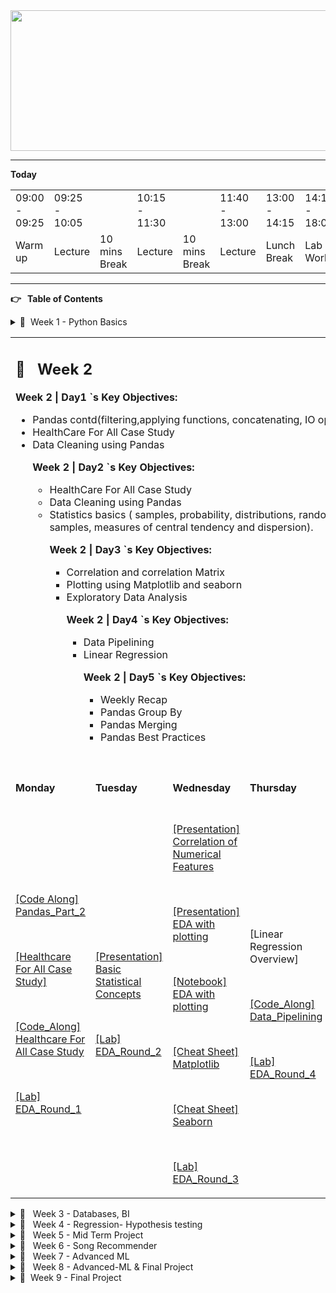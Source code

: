 
<!-- Yay, no errors, warnings, or alerts! -->

<div align="center">

<img src="header.jpg" alt="Data Analytics" style="height: 225px; width:1300px;"/>

</div>

---

**Today**


<table>
  <tr>
   <td>09:00 - 09:25
   </td>
   <td>09:25 - 10:05
   </td>
   <td>
   </td>
   <td>10:15 - 11:30
   </td>
   <td>
   </td>
   <td>11:40 - 13:00
   </td>
   <td>13:00 - 14:15
   </td>
   <td>14:15 - 18:00
   </td>
  </tr>
  <tr>
   <td>Warm up
   </td>
   <td>Lecture
   </td>
   <td>10 mins Break
   </td>
   <td>Lecture
   </td>
   <td>10 mins Break
   </td>
   <td>Lecture
   </td>
   <td>Lunch Break
   </td>
   <td>Lab Work
   </td>
  </tr>
</table>


---

**👉 **&nbsp;** Table of Contents**

<details>

<summary>📅  &nbsp;Week 1 - Python Basics </summary>


<table>
  <tr>
   <td colspan="5" > <h2>📅 &nbsp;  <strong>Week 1</strong></h2>
<p>
<strong>Week 1 | Day5 `s Key Objectives:</strong>
<ul>

<li>Map function

<li>Intro to Pandas.

<li>Weekly Recap

<p>
<strong>Week 1 | Day4 `s Key Objectives:</strong>
<ul>

<li>Programming Tips and coding efficiency.

<li>Lambda functions.

<li>Data Analysis Intro and Process

<li>Numpy Arrays

<p>
<strong>Week 1 | Day3 `s Key Objectives:</strong>
<ul>

<li>Python functions

<li>Python List comprehension

<li>Pre-work review

<p>
<strong>Week 1 | Day2 `s Key Objectives:</strong>
<ul>

<li>Conda: Package and Environment Manager

<li>Python Data Structures: Lists, Tuples, dictionaries, Sets

<li>Python String Operations

<p>
<strong>Week 1 | Day1 `s Key Objectives:</strong>
<ul>

<li>Housekeeping Issues and Bootcamp Expectation

<li>Command Line

<li>Git & GitHub

<li>Jupyter Notebooks and Markdown
</li>
</ul>
</li>
</ul>
</li>
</ul>
</li>
</ul>
</li>
</ul>
   </td>
  </tr>
  <tr>
   <td><strong>Monday</strong>
   </td>
   <td><strong>Tuesday</strong>
   </td>
   <td><strong>Wednesday</strong>
   </td>
   <td><strong>Thursday</strong>
   </td>
   <td><strong>Friday</strong>
<p>
It is Friday!! 🥳😎✌️
<p>
<strong> </strong>
   </td>
  </tr>
  <tr>
   <td><a href="https://docs.google.com/presentation/d/1kedwx1w3LvYm5sBRXzpCJR14fs9hhE9UzfQOAJc5POE/edit?usp=sharing">[Presentation] Intro</a>
<p>
<br>
<p>
<a href="https://github.com/raafat-hantoush/IH_RH_DA_FT_MAY_2022/blob/main/Class_Materials/Command_Line/Activities/Activity_Command_Line.md">[Activity] Command Line</a>
<p>
<a href="https://docs.google.com/presentation/d/1Url-LReJi6qldvShxoZDv44KLU1i_Ma0/edit?usp=sharing&ouid=108298089999640278508&rtpof=true&sd=true">[Presentation] Git</a>
<p>
<a href="https://docs.google.com/presentation/d/14GnctzxNG7lVMderUJSxJdPysp5SP2Gz/edit?usp=sharing&ouid=108298089999640278508&rtpof=true&sd=true">[Presentation] Jupyter Notebooks</a>
<p>
<a href="https://github.com/raafat-hantoush/IH_RH_DA_FT_MAY_2022/blob/main/Class_Materials/Command_Line/Cheat_Sheet_MAC_Command_Line.pdf">[Cheat Sheet] Mac Command</a>
<p>
<br>
<p>
<a href="https://github.com/raafat-hantoush/IH_RH_DA_FT_MAY_2022/blob/main/Class_Materials/Command_Line/Cheat_Sheet_Windows_Command_Prompt.pdf">[Cheat Sheet] Windows Command Line</a>
<p>
<br>
<p>
<a href="https://github.com/raafat-hantoush/IH_RH_DA_FT_MAY_2022/blob/main/Class_Materials/Git_GitHub/Cheat_Sheet_Git_Education.pdf">[Cheat Sheet] Git Cheat Sheet</a>
<p>
<br>
<p>
<a href="https://github.com/raafat-hantoush/IH_RH_DA_FT_MAY_2022/blob/main/Class_Materials/Jupyter_Notebook/Cheat_Sheet_Markdown.md">[Cheat sheet] Markdown Cheat Sheet</a>
<p>
<a href="https://github.com/raafat-hantoush/IH_RH_DA_FT_MAY_2022/tree/main/Class_Materials/Git_GitHub/Labs">[LAB] Git</a>
<p>
<br>
<p>
<a href="https://github.com/raafat-hantoush/IH_RH_DA_FT_MAY_2022/blob/main/Class_Materials/Jupyter_Notebook/Labs/Lab_Juypter_Notebook.md">[LAB] Jupyter Notebook</a>
<p>
<br>
<p>
<a href="https://github.com/raafat-hantoush/IH_RH_DA_FT_MAY_2022/blob/main/Class_Materials/Command_Line/Labs/Lab_Bash.md">[LAB] (Optional) Bash</a>
   </td>
   <td><a href="https://docs.google.com/presentation/d/1gz8Cw4SyHB2M99Ow1R1iLGUdhiosYFcN/edit?usp=sharing&ouid=108298089999640278508&rtpof=true&sd=true">[Presentation] Conda</a>
<p>
<br>
<p>
<a href="https://github.com/raafat-hantoush/IH_RH_DA_FT_MAY_2022/blob/main/Class_Materials/Conda/Activities/Conda_Activity_Environments.md">[Activity] Conda Environment</a>
<p>
<br>
<p>
<a href="https://github.com/raafat-hantoush/IH_RH_DA_FT_MAY_2022/blob/main/Class_Materials/Conda/Cheat_Sheet_Conda.pdf">[Cheat Sheet] Conda Cheat Sheet</a>
<p>
<a href="https://docs.google.com/presentation/d/17htGpsqE0czcn76asGsRD2GrQZS6r6A_/edit?usp=sharing&ouid=108298089999640278508&rtpof=true&sd=true">[Presentation] Python Built-In Data Structures</a>
<p>
<a href="https://github.com/raafat-hantoush/IH_RH_DA_FT_MAY_2022/blob/main/Class_Materials/Python_Basics/Python_Built-In-Data_Structures.ipynb">[Notebook] Python Built-In Data Structures</a>
<p>
<a href="https://docs.google.com/presentation/d/17iF9QfaTOPnZ_mqPWGCwHHz8dcilLYzs/edit?usp=sharing&ouid=108298089999640278508&rtpof=true&sd=true">[Presentation] Python String Operations</a>
<p>
<br>
<p>
<a href="https://github.com/raafat-hantoush/IH_RH_DA_FT_MAY_2022/blob/main/Class_Materials/Python_Basics/Python_String_Operations.ipynb">[Notebook] Python String Operations</a>
<p>
<a href="https://github.com/raafat-hantoush/IH_RH_DA_FT_MAY_2022/tree/main/Class_Materials/Python_Basics/Labs/Tuple_Sets_Dicts">[Lab] Python Built-In Data Structures</a>
<p>
<br>
<p>
<a href="https://github.com/raafat-hantoush/IH_RH_DA_FT_MAY_2022/blob/main/Class_Materials/Python_Basics/Labs/Python_Strings/LAB_Python_Strings.ipynb">[Lab] Python Strings</a>
   </td>
   <td><a href="https://docs.google.com/presentation/d/1Bhjmj778y7hYwG7FjU6s2MaF-6brPrXt/edit?usp=sharing&ouid=108298089999640278508&rtpof=true&sd=true">[Presentation] Python Functions</a>
<p>
<br>
<p>
<a href="https://github.com/raafat-hantoush/IH_RH_DA_FT_MAY_2022/blob/main/Class_Materials/Python_Basics/Python_Functions.ipynb">[Notebook] Python Functions</a>
<p>
<a href="https://docs.google.com/presentation/d/1BlFRUmZu_bJffAmCBCzUYYaVPuFBLHw4/edit?usp=sharing&ouid=108298089999640278508&rtpof=true&sd=true">[Presentation] Python Lists Comprehension</a>
<p>
<br>
<p>
<a href="https://github.com/raafat-hantoush/IH_RH_DA_FT_MAY_2022/blob/main/Class_Materials/Python_Basics/List_Comprehensions.ipynb">[Notebook] Python Lists Comprehension</a>
<p>
<a href="https://github.com/raafat-hantoush/IH_RH_DA_FT_MAY_2022/tree/main/Class_Materials/Prework-Review">[Lab] Pre-Work Review</a>
   </td>
   <td><a href="https://docs.google.com/presentation/d/1C5sj8RcoXdOgEMpqcykMvZR4MrAgp1I5/edit?usp=sharing&ouid=108298089999640278508&rtpof=true&sd=true">[Presentation] Programming Tips</a>
<p>
<br>
<p>
<a href="https://docs.google.com/presentation/d/1C3TlWUS5hunm5tvZmPq3YhXmK8DkNk-p/edit?usp=sharing&ouid=108298089999640278508&rtpof=true&sd=true">[Presentation] Programming Code Simplicity</a>
<p>
<a href="https://docs.google.com/presentation/d/1EqL2TSH3ux0OsiKLrIYcBfO1qlf0QWHk/edit?usp=sharing&ouid=108298089999640278508&rtpof=true&sd=true">[Presentation] Lambda Function</a>
<p>
<a href="https://docs.google.com/presentation/d/1EMSWjJHqBVNWkunuFt7yUyJUxKSynVwe/edit?usp=sharing&ouid=108298089999640278508&rtpof=true&sd=true">[Presentation] Data Analysis Intro</a>
<p>
<a href="https://docs.google.com/presentation/d/1EZDsd9Kndc_8w7xPaAxbgUY5W_L-oo0d/edit?usp=sharing&ouid=108298089999640278508&rtpof=true&sd=true">[Presentation] Data Analysis Process</a>
<p>
<a href="https://docs.google.com/presentation/d/1vAzn6vGHKwt_jRIGj6bsP_ZCAIHXZITk/edit?usp=sharing&ouid=108298089999640278508&rtpof=true&sd=true">[Presentation] Numpy Arrays</a>
<p>
<br>
<p>
<a href="https://github.com/raafat-hantoush/IH_RH_DA_FT_MAY_2022/blob/main/Class_Materials/Numpy/Numpy_Python_Cheat_Sheet.pdf">[Cheat Sheet] Numpy Arrays</a>
<p>
<br>
<p>
<a href="https://github.com/raafat-hantoush/IH_RH_DA_FT_MAY_2022/blob/main/Class_Materials/Numpy/Numpy.ipynb">[Notebook] Numpy Arrays</a>
<p>
<br>
<p>
<a href="https://github.com/raafat-hantoush/IH_RH_DA_FT_MAY_2022/blob/main/Class_Materials/Numpy/Labs/Lab_Numpy_exercises_with_hints.md">[Lab] Numpy Arrays</a>
   </td>
   <td><a href="https://docs.google.com/presentation/d/1HFfUSfhowaFVw277Vnqg4u1XNXEpJVaH/edit?usp=sharing&ouid=108298089999640278508&rtpof=true&sd=true">[Presentation] Python Map</a>
<p>
<br>
<p>
<a href="https://docs.google.com/presentation/d/1G5DH7ILkp8fGjQgf094EPAcETbfBOurW/edit?usp=sharing&ouid=108298089999640278508&rtpof=true&sd=true">[Presentation] Intro to Pandas</a>
<p>
<br>
<p>
<a href="https://github.com/raafat-hantoush/IH_RH_DA_FT_MAY_2022/blob/main/Class_Materials/Pandas/RH_Pandas_Data_Frame_General-Part_1.ipynb">[Code Along] Intro to Pandas</a>
<p>
<a href="https://docs.google.com/presentation/d/1HFWlAOXd9gRMR7i880iwVQao-OB8N4KF/edit?usp=sharing&ouid=108298089999640278508&rtpof=true&sd=true">Weekly Recap</a>
<p>
Weekly Retro
<p>
<a href="https://github.com/raafat-hantoush/IH_RH_DA_FT_MAY_2022/tree/main/Class_Materials/Pandas/Labs/Lab_Pandas_part_1.ipynb">[Lab] Pandas Exercises</a>
   </td>
  </tr>
</table>


</details>


<table>
  <tr>
   <td colspan="5" > <h2>📅 &nbsp;  <strong>Week 2</strong></h2>
<p>
<strong>Week 2 | Day1 `s Key Objectives:</strong>
<ul>

<li>Pandas contd(filtering,applying functions, concatenating, IO operations)

<li>HealthCare For All Case Study

<li>Data Cleaning using Pandas

<p>
<strong>Week 2 | Day2 `s Key Objectives:</strong>
<ul>

<li>HealthCare For All Case Study

<li>Data Cleaning using Pandas

<li>Statistics basics ( samples, probability, distributions, random variables, samples, measures of central tendency and dispersion).

<p>
<strong>Week 2 | Day3 `s Key Objectives:</strong>
<ul>

<li>Correlation and correlation Matrix

<li>Plotting using Matplotlib and seaborn

<li>Exploratory Data Analysis

<p>
<strong>Week 2 | Day4 `s Key Objectives:</strong>
<ul>

<li>Data Pipelining

<li>Linear Regression

<p>
<strong>Week 2 | Day5 `s Key Objectives:</strong>
<ul>

<li>Weekly Recap

<li>Pandas Group By

<li>Pandas Merging

<li>Pandas Best Practices
</li>
</ul>
</li>
</ul>
</li>
</ul>
</li>
</ul>
</li>
</ul>
   </td>
  </tr>
  <tr>
   <td><strong>Monday</strong>
   </td>
   <td><strong>Tuesday</strong>
   </td>
   <td><strong>Wednesday</strong>
   </td>
   <td><strong>Thursday</strong>
   </td>
   <td><strong>Friday</strong>
<p>
It is Friday!! 🥳😎✌️
<p>
<strong> </strong>
   </td>
  </tr>
  <tr>
   <td><a href="https://github.com/raafat-hantoush/IH_RH_DA_FT_MAY_2022/blob/main/Class_Materials/Pandas/RH_Pandas_Data_Frame_General-Part_2.ipynb">[Code Along] Pandas_Part_2</a>
<p>
<br>
<p>
<a href="https://github.com/raafat-hantoush/IH_RH_DA_FT_MAY_2022/blob/main/Class_Materials/Case_Studies/Health_Care_For_All_Case_Study/Health_Care_for_All_Case_Study.md">[Healthcare For All Case Study]</a>
<p>
<br>
<p>
<a href="https://github.com/raafat-hantoush/IH_RH_DA_FT_MAY_2022/blob/main/Class_Materials/Case_Studies/Health_Care_For_All_Case_Study/Intro_To_Pandas_Healthcare For_All_Data_Cleaning.ipynb">[Code_Along] Healthcare For All Case Study</a>
<p>
<br>
<p>
<a href="https://github.com/raafat-hantoush/IH_RH_DA_FT_MAY_2022/blob/main/Class_Materials/Case_Studies/Customer_Analysis_Case_Study/Lab_Customer_Analysis_Case_Study.md">[Lab] EDA_Round_1</a>
   </td>
   <td><a href="https://docs.google.com/presentation/d/1Q8l1rqSfRiLbffkl4aChCRNYYFdCY69S/edit?usp=sharing&ouid=108298089999640278508&rtpof=true&sd=true">[Presentation] Basic Statistical Concepts</a>
<p>
<br>
<p>
<a href="https://github.com/raafat-hantoush/IH_RH_DA_FT_MAY_2022/blob/main/Class_Materials/Case_Studies/Customer_Analysis_Case_Study/Lab_Customer_Analysis_Case_Study.md">[Lab] EDA_Round_2</a>
   </td>
   <td><a href="https://docs.google.com/presentation/d/1Q4YyrtuZWmODE2PRrWNL2T3ys9NTZWkX/edit?usp=sharing&ouid=108298089999640278508&rtpof=true&sd=true">[Presentation] Correlation of Numerical Features</a>
<p>
<br>
<p>
<a href="https://docs.google.com/presentation/d/1SpJogytP9jYR7WMnkawTKJ8mzgZ9WUt-/edit?usp=sharing&ouid=108298089999640278508&rtpof=true&sd=true">[Presentation] EDA with plotting</a>
<p>
<br>
<p>
<a href="https://github.com/raafat-hantoush/IH_RH_DA_FT_MAY_2022/blob/main/Class_Materials/Data_Visualization/Matplotlib_Seaborn/Matplotlib_Seaborn_Complete.ipynb">[Notebook] EDA with plotting</a>
<p>
<br>
<p>
<a href="https://github.com/raafat-hantoush/IH_RH_DA_FT_MAY_2022/blob/main/Class_Materials/Data_Visualization/Matplotlib_Seaborn/Cheat_Sheet_Python_Matplotlib.pdf">[Cheat Sheet] Matplotlib</a>
<p>
<br>
<p>
<a href="https://github.com/raafat-hantoush/IH_RH_DA_FT_MAY_2022/blob/main/Class_Materials/Data_Visualization/Matplotlib_Seaborn/Cheat_Sheet_Python_Seaborn.pdf">[Cheat Sheet] Seaborn</a>
<p>
<br>
<p>
<a href="https://github.com/raafat-hantoush/IH_RH_DA_FT_MAY_2022/blob/main/Class_Materials/Case_Studies/Customer_Analysis_Case_Study/Lab_Customer_Analysis_Case_Study.md">[Lab] EDA_Round_3</a>
   </td>
   <td>[Linear Regression Overview]
<p>
<br>
<p>
<a href="https://github.com/raafat-hantoush/IH_RH_DA_FT_MAY_2022/blob/main/Class_Materials/Case_Studies/Health_Care_For_All_Case_Study/Intro_To_Pandas_Healthcare%20For_All_Pipelining.ipynb">[Code_Along] Data_Pipelining</a>
<p>
<br>
<p>
<a href="https://github.com/raafat-hantoush/IH_RH_DA_FT_MAY_2022/blob/main/Class_Materials/Case_Studies/Customer_Analysis_Case_Study/Lab_Customer_Analysis_Case_Study.md">[Lab] EDA_Round_4</a>
   </td>
   <td><a href="https://docs.google.com/presentation/d/1G3gbFpluZn4FDm8Y-Rq_WRXA609R3UNK/edit?usp=sharing&ouid=108298089999640278508&rtpof=true&sd=true">[Presentation] Pandas Joining, Grouping</a>
<p>
<br>
<p>
<a href="https://github.com/raafat-hantoush/IH_RH_DA_FT_MAY_2022/blob/main/Class_Materials/Pandas/RH_Pandas_Data_Frame_General-3.ipynb">[Notebook] Pandas contd</a>
<p>
<br>
<p>
<a href="https://docs.google.com/presentation/d/1ULcqE5MmHnSrO3HHQ_tdNUA354Jk1n9F/edit?usp=sharing&ouid=108298089999640278508&rtpof=true&sd=true">Weekly Recap</a>
<p>
<br>
<p>
Weekly Retro
<p>
<br>
<p>
<a href="https://kahoot.it/">Kahoot</a>
<p>
<br>
<p>
[Case Study Presentations]
<p>
<br>
<p>
<a href="https://github.com/raafat-hantoush/IH_RH_DA_FT_MAY_2022/blob/main/Class_Materials/Pandas/Labs/Lab_Pandas_Grouping_Data_Vehicles.ipynb">[Lab Pandas Group By]</a>
   </td>
  </tr>
</table>


<details>

<summary>📅  &nbsp; Week 3 - Databases, BI</summary>


<table>
  <tr>
   <td colspan="6" ><h2>📅 &nbsp;  <strong>Week 3</strong></h2>
<p>
<strong>Week 3 | Day 5 `s Learning Objectives:</strong>
<ul>

<li>Data Visualization

<li>Business Intelligence Intro

<li>Tableau

<li>Weekly Recap

<p>
<strong>Week 3 | Day 4 `s Learning Objectives:</strong>
<ul>

<li>Data Warehousing

<li>Data Visualization

<li>Tableau

<p>
<strong>Week 3 | Day 3 `s Learning Objectives:</strong>
<ul>

<li>Subqueries

<li>Temporary Table

<li>Views

<li>Connect Python to MySql

<p>
<strong>Week 3 | Day 2 `s Learning Objectives:</strong>
<ul>

<li>ERDs

<li>Joins

<p>
<strong>Week 3 | Day 1 `s Learning Objectives:</strong>
<ul>

<li>Relational Databases

<li>SQL Queries
</li>
</ul>
</li>
</ul>
</li>
</ul>
</li>
</ul>
</li>
</ul>
   </td>
  </tr>
  <tr>
   <td><strong>Monday</strong>
   </td>
   <td>
   </td>
   <td><strong>Tuesday</strong>
   </td>
   <td><strong>Wednesday</strong>
   </td>
   <td><strong>Thursday</strong>
   </td>
   <td><strong>Friday</strong>
<p>
It is Friday!! 🥳😎✌️
   </td>
  </tr>
  <tr>
   <td><a href="https://docs.google.com/presentation/d/1XsMmkfMPSRRcdXdU-iVPW-Wg6fR_nOgi/edit?usp=sharing&ouid=108298089999640278508&rtpof=true&sd=true">[Presentation] Relational Databases</a>
<p>
<br>
<p>
<a href="https://github.com/raafat-hantoush/IH_RH_DA_FT_MAY_2022/blob/main/Class_Materials/SQL_MYSQL/Labs/Lab_Intro_Sql.md">[LAB] Lab | SQL Intro</a>
<p>
<br>
<p>
<a href="https://github.com/raafat-hantoush/IH_RH_DA_FT_MAY_2022/blob/main/Class_Materials/SQL_MYSQL/Labs/Lab_SQL_Basics_Selection_Aggregation.md">[LAB] Lab | SQL Queries</a>
   </td>
   <td>
   </td>
   <td><a href="https://docs.google.com/presentation/d/1Xbe7J-rbWzFc3qHQ-vFLh4jD1Ka8ZN76/edit?usp=sharing&ouid=108298089999640278508&rtpof=true&sd=true">[Presentation] Joins & ERD</a>
<p>
<br>
<p>
<a href="https://github.com/raafat-hantoush/IH_RH_DA_FT_MAY_2022/blob/main/Class_Materials/SQL_MYSQL/Labs/Lab_SQL_Join_Two_Tables.md">[Lab] Sql Join two tables</a>
<p>
<br>
<p>
<a href="https://github.com/raafat-hantoush/IH_RH_DA_FT_MAY_2022/blob/main/Class_Materials/SQL_MYSQL/Labs/Lab_SQL_Join_Multi_Tables.md">[Lab] (Optional) Sql Join multiple tables</a>
   </td>
   <td><a href="https://github.com/raafat-hantoush/IH_RH_DA_FT_MAY_2022/blob/main/Class_Materials/SQL_MYSQL/Activities/Activities.md">[Activity ERD]</a>
<p>
<br>
<p>
<a href="https://docs.google.com/presentation/d/1Xf2jYhZbkTzbKsEB-cfMcU1hNNsFD32E/edit?usp=sharing&ouid=108298089999640278508&rtpof=true&sd=true">[Presentation] SQL Sub Queries</a>
<p>
<br>
<p>
<a href="https://docs.google.com/presentation/d/1XtSNJEuemapwNXiiCxEN19kP3zqLaYq3/edit?usp=sharing&ouid=108298089999640278508&rtpof=true&sd=true">[Presentation] Temporary Table/ Views</a>
<p>
<br>
<p>
<a href="https://docs.google.com/presentation/d/1XbYZk3kIKlh_NraaK__FIHHDfExYvihF/edit?usp=sharing&ouid=108298089999640278508&rtpof=true&sd=true">[Presentation] Connect Python into MySQL</a>
<p>
<br>
<p>
<a href="https://github.com/raafat-hantoush/IH_RH_DA_FT_MAY_2022/blob/main/Class_Materials/SQL_MYSQL/Connecting_Python_To_Sql.ipynb">[Notebook] Connect Python into MySQL</a>
<p>
<br>
<p>
<a href="https://github.com/raafat-hantoush/IH_RH_DA_FT_MAY_2022/blob/main/Class_Materials/SQL_MYSQL/Labs/Lab_SQL_Subqueries.md">[Lab] SQL Sub Queries</a>
   </td>
   <td><a href="https://docs.google.com/presentation/d/1XWF1Cyc9IwF0azBmahu0qE6Gb8WhJKl2/edit?usp=sharing&ouid=108298089999640278508&rtpof=true&sd=true">[Presentation] Data Warehousing</a>
<p>
<br>
<p>
<a href="https://docs.google.com/presentation/d/1_u6IJAzdUadrMM-yT6mwNYVi1gUMqXfq/edit?usp=sharing&ouid=108298089999640278508&rtpof=true&sd=true">[Presentation] Intro to Tableau </a>
<p>
<br>
<p>
<a href="https://docs.google.com/presentation/d/1SGiHOxZ0IjS_OMiwNUk1x8XJC6EEmbEi/edit?usp=sharing&ouid=108298089999640278508&rtpof=true&sd=true">[Presentation] Data Visualization</a>
<p>
<br>
<p>
<a href="https://github.com/raafat-hantoush/IH_RH_DA_FT_MAY_2022/blob/main/Class_Materials/Data_Visualization/Tableau/Lab/Lab_Tableau_Customer_Analysis_Case_Study.md">[LAB] Tableau</a>
<p>
<br>
<p>
<a href="https://github.com/raafat-hantoush/IH_RH_DA_FT_MAY_2022/blob/main/Class_Materials/SQL_MYSQL/Labs/Lab_SQL_GroupBy.md">[Lab] (Optional) SQL Group By</a>
   </td>
   <td>[Guest Speaker] Data Engineering
<p>
<br>
<p>
<a href="https://docs.google.com/presentation/d/1_r3eRSgP68AXpAIISjXao9lT90bdgjYx/edit?usp=sharing&ouid=108298089999640278508&rtpof=true&sd=true">[Presentation] Tableau </a>
<p>
<br>
<p>
<a href="https://docs.google.com/presentation/d/1WDyk0w4fcgvr2gV5laFpdQuswe6dGfNJ/edit?usp=sharing&ouid=108298089999640278508&rtpof=true&sd=true">[Presentation] Business Intelligence</a>
<p>
<br>
<p>
<a href="https://github.com/raafat-hantoush/IH_RH_DA_FT_MAY_2022/blob/main/Class_Materials/Data_Visualization/Tableau/Activities/Activity_KPI.md">[Activity] KPIs</a>
<p>
<br>
<p>
<a href="https://docs.google.com/presentation/d/1sEdfwMIBDLUBliS7vsGbfOW-rybk_DFG0MGyQMJyfsc/edit?usp=sharing">Weekly Recap</a>
<p>
<br>
<p>
Weekly Retro
<p>
<br>
<p>
<a href="https://github.com/raafat-hantoush/IH_RH_DA_FT_MAY_2022/blob/main/Class_Materials/Data_Visualization/Tableau/Lab/Lab_Tableau_Dashboards.md">[LAB] Tableau Dashboard</a>
<p>
<br>
<p>
<a href="https://public.tableau.com/de-de/s/interactive-resume-gallery">[Lab] [Optional] Resume using Tableau  </a>
   </td>
  </tr>
</table>


</details>

<details>

<summary>📅  &nbsp; Week 4 - Regression- Hypothesis testing </summary>


<table>
  <tr>
   <td colspan="5" ><h2>📅 &nbsp;  <strong>Week 4</strong></h2>
<p>
<strong>Week 4 | Day 5 `s Learning Objectives:</strong>
<ul>

<li>Hypothesis Testing - Two Sample Test

<li>Recap

<p>
<strong>Week 4 | Day 4 `s Learning Objectives:</strong>
<ul>

<li>Model Validation

<li>Revisit StandardScaler fit and transform functions

<li>Using the model to predict on a new unseen record.

<li>Hypothesis Testing

<p>
<strong>Week 4 | Day 3 `s Learning Objectives:</strong>
<ul>

<li>Linear Regression.

<li>Model Validation.

<p>
<strong>Week 4 | Day 2 `s Learning Objectives:</strong>
<ul>

<li>Linear Regression.

<li>Model Validation.

<p>
<strong>Week 4 | Day 1 `s Learning Objectives:</strong>
<ul>

<li>Storytelling with Data

<li>MongoDB

<li>Machine Learning Intro.

<li>Distributions.

<li>Data Transformation.
</li>
</ul>
</li>
</ul>
</li>
</ul>
</li>
</ul>
</li>
</ul>
   </td>
  </tr>
  <tr>
   <td><strong>Monday</strong>
   </td>
   <td><strong>Tuesday</strong>
   </td>
   <td><strong>Wednesday</strong>
   </td>
   <td><strong>Thursday</strong>
   </td>
   <td><strong>Friday</strong>
<p>
It is Friday!! 🥳😎✌️
   </td>
  </tr>
  <tr>
   <td>[Guest Speaker]
<p>
<br>
<p>
[Demo] No-SQL Databases MongoDB
<p>
<br>
<p>
<a href="https://docs.google.com/presentation/d/1S8hwEcbKEzIf3MNy3_hNMseoL1n36QBQ/edit?usp=sharing&ouid=108298089999640278508&rtpof=true&sd=true">[Presentation] Storytelling with Data]</a>
<p>
<br>
<p>
<a href="https://docs.google.com/presentation/d/1dkb0rPzvdfzDiuWe0aDHOGDWPAzJP7HK/edit?usp=sharing&ouid=108298089999640278508&rtpof=true&sd=true">[Presentation] Intro to Machine Learning</a>
<p>
<br>
<p>
<a href="https://docs.google.com/presentation/d/1Py8kpOHCRXQmSqZDPW6fj6TtVkKccIQ2/edit?usp=sharing&ouid=108298089999640278508&rtpof=true&sd=true">[Presentation] Probability Distributions</a> 
<p>
<br>
<p>
<a href="https://docs.google.com/presentation/d/1fcgx15uusacOCiUTsrpKucvtE3zG_USr/edit?usp=sharing&ouid=108298089999640278508&rtpof=true&sd=true">[Presentation] Data Processing</a>
<p>
<br>
<p>
<a href="https://github.com/raafat-hantoush/IH_RH_DA_FT_MAY_2022/blob/main/Class_Materials/Case_Studies/Customer_Analysis_Case_Study/Activities_Transformation.md">[LAB] Lab | Data Transformation</a>
   </td>
   <td><a href="https://docs.google.com/presentation/d/1Q8KRJ_IMP7s_FDOltpmEjDJBdlMk5mqt/edit?usp=sharing&ouid=108298089999640278508&rtpof=true&sd=true">[Presentation] Linear Regression</a>
<p>
<br>
<p>
<a href="https://github.com/raafat-hantoush/IH_RH_DA_FT_MAY_2022/blob/main/Class_Materials/Case_Studies/Health_Care_For_All_Case_Study/Intro_To_Pandas_Healthcare%20For_All_Modeling.ipynb">[Notebook] Linear Regression</a>
<p>
<br>
<p>
<a href="https://github.com/raafat-hantoush/IH_RH_DA_FT_MAY_2022/blob/main/Class_Materials/Case_Studies/Customer_Analysis_Case_Study/Activities_Linear_Regression.md">[LAB] Lab | Model Fitting and Evaluating</a>
   </td>
   <td><a href="https://docs.google.com/presentation/d/1Q8KRJ_IMP7s_FDOltpmEjDJBdlMk5mqt/edit?usp=sharing&ouid=108298089999640278508&rtpof=true&sd=true">[Presentation] Improving Model Accuracy</a>
<p>
<br>
<p>
<a href="https://github.com/raafat-hantoush/IH_RH_DA_FT_MAY_2022/blob/main/Class_Materials/Case_Studies/Health_Care_For_All_Case_Study/Intro_To_Pandas_Healthcare%20For_All_Modeling.ipynb">[Notebook] Linear Regression</a>
<p>
<br>
<p>
<a href="https://github.com/raafat-hantoush/IH_RH_DA_FT_MAY_2022/blob/main/Class_Materials/Case_Studies/Customer_Analysis_Case_Study/Activities_Linear_Regression.md">[LAB] Model Evaluation and Improving</a>
   </td>
   <td><a href="https://docs.google.com/presentation/d/1PpVZeAFwRi7TzhU2NzylT63HmfTfcEte/edit?usp=sharing&ouid=108298089999640278508&rtpof=true&sd=true">[Presentation] Sampling Distributions </a>
<p>
<br>
<p>
<a href="https://docs.google.com/presentation/d/1PrlLO9eH7x8B89YK7F8izNWDsrdhP_6A/edit?usp=sharing&ouid=108298089999640278508&rtpof=true&sd=true">[Presentation] Hypothesis Testing</a>
<p>
<br>
<p>
<a href="https://github.com/raafat-hantoush/IH_RH_DA_FT_MAY_2022/blob/main/Class_Materials/Statistics/Hypothesis_Testing_Structure.ipynb">[Notebook] Hypothesis One Sample Test</a>
<p>
<br>
<p>
<a href="https://github.com/raafat-hantoush/IH_RH_DA_FT_MAY_2022/blob/main/Class_Materials/Case_Studies/Customer_Analysis_Case_Study/Activities_Linear_Regression.md">[LAB] Model Evaluation and Improving</a>
<p>
<br>
<p>
<a href="https://github.com/raafat-hantoush/IH_RH_DA_FT_MAY_2022/blob/main/Class_Materials/Statistics/Lab/Lab_Hypothesis_Testing.md">[Lab] Hypothesis Testing</a>
   </td>
   <td><a href="https://kahoot.it/">Kahoot</a>
<p>
<br>
<p>
<a href="https://docs.google.com/presentation/d/1QmyUbDrtwyG5uyORoQtQp9zD5h4Ika5U/edit?usp=sharing&ouid=108298089999640278508&rtpof=true&sd=true">[Presentation] Two Sample T-Test</a>
<p>
<br>
<p>
<a href="https://github.com/raafat-hantoush/IH_RH_DA_FT_MAY_2022/blob/main/Class_Materials/Statistics/Statistics_Hypothesis_Testing_With_2_Samples_Structure.ipynb">[Notebook] Hypothesis Two Sample Test</a>
<p>
<br>
<p>
<a href="https://docs.google.com/presentation/d/1hVVTG8q2wVI71GacjcYTMsZvQB43C1_KCRgednRyg6g/edit?usp=sharing">Weekly Recap</a>
<p>
<br>
<p>
Weekly Retro
<p>
<br>
<p>
<a href="https://github.com/raafat-hantoush/IH_RH_DA_FT_MAY_2022/tree/main/Class_Materials/MidTerm_Project">Midterm Project Intro/ Briefing</a>
<p>
<br>
<p>
<a href="https://github.com/raafat-hantoush/IH_RH_DA_FT_MAY_2022/blob/main/Class_Materials/Statistics/Lab/Lab_Hypothesis_Testing.md">[Lab] Hypothesis Testing</a>
   </td>
  </tr>
</table>


</details>

<details>

<summary>📅  &nbsp; Week 5 - Mid Term Project </summary>


<table>
  <tr>
   <td colspan="5" ><h2>📅 &nbsp;  <strong>Week 5</strong></h2>
<p>
                                                        <h2>📅 &nbsp;  <strong>Mid-Term Project</strong></h2>
   </td>
  </tr>
  <tr>
   <td><strong>Monday</strong>
   </td>
   <td><strong>Tuesday</strong>
   </td>
   <td><strong>Wednesday</strong>
   </td>
   <td><strong>Thursday</strong>
   </td>
   <td><strong>Friday</strong>
<p>
It is Friday!! 🥳😎✌️
   </td>
  </tr>
  <tr>
   <td>Submitting project plans
   </td>
   <td>Work on the project
   </td>
   <td>Work on the project
   </td>
   <td>Work on the project
   </td>
   <td>Work on the project
   </td>
  </tr>
  <tr>
   <td>Work on the project
   </td>
   <td>
   </td>
   <td>
   </td>
   <td>
   </td>
   <td>Presentations
   </td>
  </tr>
</table>


</details>

<details>

<summary>📅  &nbsp; Week 6 - Song Recommender</summary>


<table>
  <tr>
   <td colspan="5" ><strong><h2>Week 6</h2></strong>
<p>
<strong>Week 6 | Day 5 `s Learning Objectives:</strong>
<ul>

<li>Working on the product

<p>
<strong>Week 6 | Day 4 `s Learning Objectives:</strong>
<ul>

<li>Unsupervised Learning

<li>K-means Algorithm

<li>Saving/Loading Model using Pickle

<p>
<strong>Week 6 | Day 3 `s Learning Objectives:</strong>
<ul>

<li>APIs.

<li>Spotify API.

<li>JSON format overview.

<li>Restful APIs

<p>
<strong>Week 6 | Day 2 `s Learning Objectives:</strong>
<ul>

<li>Web Scraping multiple pages

<li>Python modules

<p>
<strong>Week 6 | Day 1 `s Learning Objectives:</strong>
<ul>

<li>Git ignore

<li>Web Scraping

<li>HTML, CSS

<li>Beautiful Soap
</li>
</ul>
</li>
</ul>
</li>
</ul>
</li>
</ul>
</li>
</ul>
   </td>
  </tr>
  <tr>
   <td><strong>Monday</strong>
   </td>
   <td><strong>Tuesday</strong>
   </td>
   <td><strong>Wednesday</strong>
   </td>
   <td><strong>Thursday</strong>
   </td>
   <td><strong>Friday</strong>
<p>
It is Friday!! 🥳😎✌️
   </td>
  </tr>
  <tr>
   <td><a href="https://github.com/raafat-hantoush/IH_RH_DA_FT_MAY_2022/blob/main/Class_Materials/Web_Scraping/Case_Study_Gnod_Song_Recommender.md">[Case Study] Gnod Song Recommender</a>
<p>
<br>
<p>
<a href="https://docs.google.com/presentation/d/1lUlUgGMvrk24IBBg9zVSr6bQsjGYs0wm/edit?usp=sharing&ouid=108298089999640278508&rtpof=true&sd=true">[Presentation] Web Scraping</a>
<p>
<br>
<p>
<a href="https://flukeout.github.io/">[Activity] CSS Selector</a>
<p>
<br>
<p>
<a href="https://github.com/raafat-hantoush/IH_RH_DA_FT_MAY_2022/blob/main/Class_Materials/Web_Scraping/Web_Scraping.ipynb">[Notebook] Web Scraping Code Along</a>
<p>
<br>
<p>
<a href="https://docs.google.com/presentation/d/1lW1kWqi6oPqUUSjcT9B-taMpl7bawvUC/edit?usp=sharing&ouid=108298089999640278508&rtpof=true&sd=true">[Presentation] Project Roadmap</a>
<p>
<br>
<p>
<a href="https://docs.google.com/presentation/d/1l_yq7e0n13qONhLhr43sTCznWxP05C9u/edit?usp=sharing&ouid=108298089999640278508&rtpof=true&sd=true">[LAB] Song Recommender Project</a> 
   </td>
   <td><a href="https://github.com/raafat-hantoush/IH_RH_DA_FT_MAY_2022/blob/main/Class_Materials/Web_Scraping/2_Web_Scraping.ipynb">[Notebook] Web Scraping Multiple Pages Code Along</a>
<p>
<br>
<p>
[Code Along] Python Modules with VS Code
<p>
<br>
<p>
<a href="https://github.com/raafat-hantoush/IH_RH_DA_FT_MAY_2022/blob/main/Class_Materials/Web_Scraping/Lab/Lab_Web_Scraping_1st_Prototype_Expansion.md">[LAB] Song Recommender Project </a>
   </td>
   <td><a href="https://docs.google.com/presentation/d/1lKwvCn1j3QpXyBfxj7LdE6kiXHo2_tVa/edit?usp=sharing&ouid=108298089999640278508&rtpof=true&sd=true">[Presentation] APIs</a>
<p>
<br>
<p>
<a href="https://docs.google.com/presentation/d/1lca6NwMuo6h05Xo64WjktE586vpfWZNI/edit?usp=sharing&ouid=108298089999640278508&rtpof=true&sd=true">[Presentation] Spotipy</a>
<p>
<br>
<p>
<a href="https://github.com/raafat-hantoush/IH_RH_DA_FT_MAY_2022/blob/main/Class_Materials/Web_Scraping/Intro_APIs_Structure.ipynb">[Notebook] APIs</a>
<p>
<br>
<p>
<a href="https://github.com/raafat-hantoush/IH_RH_DA_FT_MAY_2022/blob/main/Class_Materials/Web_Scraping/Spotify_Structure.ipynb">[Notebook] Spotipy</a>
<p>
<br>
<p>
<a href="https://github.com/raafat-hantoush/IH_RH_DA_FT_MAY_2022/blob/main/Class_Materials/Web_Scraping/Lab/Lab_Song_Recommender_APIs.md">[LAB] Song Recommender Project </a>
   </td>
   <td><a href="https://docs.google.com/presentation/d/1lucZd2XQTkV1iQZh5CNVh0bo0tZDk323/edit?usp=sharing&ouid=108298089999640278508&rtpof=true&sd=true">[Presentation] Clustering using K-means</a>
<p>
<br>
<p>
<a href="https://docs.google.com/presentation/d/1lvdjdQ6anVkHGxaxq5Xzszt5syrp83w4/edit?usp=sharing&ouid=108298089999640278508&rtpof=true&sd=true">[Presentation] K-Means with Scikit-Learn</a>
<p>
<br>
<p>
<a href="https://github.com/raafat-hantoush/IH_RH_DA_FT_MAY_2022/blob/main/Class_Materials/Machine_Learning/Unsupervised_Learning/KMeans_Structure.ipynb">[Notebook] K-Means Code Along</a>
<p>
<br>
<p>
<a href="https://docs.google.com/presentation/d/1lx_Xt2qdD4ZRczJ8HMQdfoMBjMGBOXWl/edit?usp=sharing&ouid=108298089999640278508&rtpof=true&sd=true">[LAB] Song Recommender Project </a>
   </td>
   <td><a href="https://docs.google.com/presentation/d/1mWytiwOq3no4VY1l2NOyp_aDeeznXwbP/edit?usp=sharing&ouid=108298089999640278508&rtpof=true&sd=true">[Presentation] Weekly Recap</a>
<p>
<br>
<p>
<a href="https://docs.google.com/presentation/d/1lW1kWqi6oPqUUSjcT9B-taMpl7bawvUC/edit?usp=sharing&ouid=108298089999640278508&rtpof=true&sd=true">[LAB] Song Recommender Project </a>
   </td>
  </tr>
</table>


</details>

<details>

<summary>📅  &nbsp; Week 7 - Advanced ML </summary>


<table>
  <tr>
   <td colspan="5" ><strong><h2>Week 7</h2></strong>
<p>
<strong>Week 7 | Day 5 `s Learning Objectives:</strong>
<ul>

<li>Random Forest

<li>Hyper Parameter Tuning

<li>ML Frequent Problems

<li>Recap

<p>
<strong>Week 7 | Day 4 `s Learning Objectives:</strong>
<ul>

<li>Cross Validation

<li>Handling Imbalanced Data

<li>Bias and Variance Tradeoff

<p>
<strong>Week 7 | Day 3 `s Learning Objectives:</strong>
<ul>

<li>Decision Trees

<p>
<strong>Week 7 | Day 2 `s Learning Objectives:</strong>
<ul>

<li>KNN

<li>Logistic regression 

<li>Evaluating Classification models

<p>
<strong>Week 7 | Day 1 `s Learning Objectives:</strong>
<ul>

<li>Feature Selection
</li>
</ul>
</li>
</ul>
</li>
</ul>
</li>
</ul>
</li>
</ul>
   </td>
  </tr>
  <tr>
   <td><strong>Monday</strong>
   </td>
   <td><strong>Tuesday</strong>
   </td>
   <td><strong>Wednesday</strong>
   </td>
   <td><strong>Thursday</strong>
   </td>
   <td><strong>Friday</strong>
<p>
It is Friday!! 🥳😎✌️
   </td>
  </tr>
  <tr>
   <td>{Song Recommender Presentations}
<p>
<br>
<p>
<a href="https://docs.google.com/presentation/d/1s_k1vwvITN6xQfBEpTAOCmnJq7XgeeV_/edit?usp=sharing&ouid=108298089999640278508&rtpof=true&sd=true">[Presentation] Feature Selection</a>
<p>
<br>
<p>
<a href="https://github.com/raafat-hantoush/IH_RH_DA_FT_MAY_2022/blob/main/Class_Materials/Data%20Processing/Data_PreProcessing_Feature_Selection.ipynb">[Notebook] Feature Selection</a>
<p>
<br>
<p>
<a href="https://github.com/raafat-hantoush/IH_RH_DA_FT_MAY_2022/blob/main/Class_Materials/Data%20Processing/Feature_Selection_P-Value.ipynb">[Notebook] Feature Selection using P-Value</a>
<p>
<br>
<p>
[Weekly Retro]
<p>
<br>
<p>
<a href="https://github.com/raafat-hantoush/IH_RH_DA_FT_MAY_2022/blob/main/Class_Materials/Machine_Learning/Supervised_Learning/Lab/Comparing_Models_KNN_Feature_Selection._Embedded_Methods.md">[LAB] Model_Comparision</a>
   </td>
   <td><a href="https://docs.google.com/presentation/d/1e4iNB5vLgFWKgLfjiwJpQdk-n4zql7lo/edit?usp=sharing&ouid=108298089999640278508&rtpof=true&sd=true">[Presentation] KNN</a>
<p>
<br>
<p>
<a href="https://docs.google.com/presentation/d/1dzIDTm2akI_J2ol3AP5Qn6SByc3byeqq/edit?usp=sharing&ouid=108298089999640278508&rtpof=true&sd=true">[Presentation] Logistic Regression</a>
<p>
<br>
<p>
<a href="https://docs.google.com/presentation/d/1e1kUeclxo7OUaRBc0-rZsSdKIrbd_Yjc/edit?usp=sharing&ouid=108298089999640278508&rtpof=true&sd=true">[Presentation] Evaluating Classification Models</a>
<p>
<br>
<p>
<a href="https://github.com/raafat-hantoush/IH_RH_DA_FT_MAY_2022/blob/main/Class_Materials/Machine_Learning/Supervised_Learning/Supervised_Learning_KNN_Housing_Prices%20KNN.ipynb">[Notebook] KNN</a>
<p>
<br>
<p>
<a href="https://github.com/raafat-hantoush/IH_RH_DA_FT_MAY_2022/blob/main/Class_Materials/Machine_Learning/Supervised_Learning/Supervised_Learning_Classification_Logistic_Regression.ipynb">[Notebook] Logistic Regression</a>
<p>
<br>
<p>
<a href="https://github.com/raafat-hantoush/IH_RH_DA_FT_MAY_2022/blob/main/Class_Materials/Machine_Learning/Supervised_Learning/Lab/Lab_Classification_Handling_Logistic_Regression_Imbalanced_data.md">[LAB] Logistic Regression</a>
   </td>
   <td><a href="https://docs.google.com/presentation/d/1dpBvJkQ_NxPUArxR85frcYNy8U4e1j0V/edit?usp=sharing&ouid=108298089999640278508&rtpof=true&sd=true">[Presentation] Decision Trees</a>
<p>
<br>
<p>
<a href="https://github.com/raafat-hantoush/IH_RH_DA_FT_MAY_2022/blob/main/Class_Materials/Machine_Learning/Supervised_Learning/Supervised_Learning_Decision_Trees.ipynb">[Notebook] Decision Trees</a>
<p>
<br>
<p>
<a href="https://github.com/raafat-hantoush/IH_RH_DA_FT_MAY_2022/blob/main/Class_Materials/Machine_Learning/Supervised_Learning/Lab/Lab_Classification_Handling_Logistic_Regression_Imbalanced_data.md">[Lab] Decision_Trees</a>
   </td>
   <td><a href="https://docs.google.com/presentation/d/1e67Y9z4F_Wr1UmeoYp0FvaUdMF6zCPjF/edit?usp=sharing&ouid=108298089999640278508&rtpof=true&sd=true">[Presentation ] Cross Validation</a>
<p>
<br>
<p>
<a href="https://docs.google.com/presentation/d/1eQe1GllJzTzLWBNQrCm9MkSG10gDGy9h/edit?usp=sharing&ouid=108298089999640278508&rtpof=true&sd=true">[Presentation] Bias & Variance</a>
<p>
<br>
<p>
<a href="https://github.com/raafat-hantoush/IH_RH_DA_FT_MAY_2022/blob/main/Class_Materials/Machine_Learning/Supervised_Learning/Cross_Validation.ipynb">[Notebook] Cross Validation</a>
<p>
<br>
<p>
<a href="https://github.com/raafat-hantoush/IH_RH_DA_FT_MAY_2022/blob/main/Class_Materials/Data%20Processing/Handling_Imbalanced_Data.ipynb">[Notebook] Handling Imbalanced Data sets</a>
<p>
<br>
<p>
<a href="https://drive.google.com/file/d/1fCNDcFhS13FT2UoN1zcIkfu_vjPl_dUv/view?usp=sharing">[Data] Imbalanced Data Set</a>
<p>
<br>
<p>
<a href="https://github.com/raafat-hantoush/IH_RH_DA_FT_MAY_2022/blob/main/Class_Materials/Machine_Learning/Supervised_Learning/Lab/Lab_Classification_Handling_Logistic_Regression_Imbalanced_data.md">[Lab] Cross Validation & Resampling</a>
   </td>
   <td><a href="http://kahoot.it">Kahoot</a>
<p>
<br>
<p>
<a href="https://docs.google.com/presentation/d/1eRhl75IclQ4W989nRPgNYMDIzXgx9pCx/edit?usp=sharing&ouid=108298089999640278508&rtpof=true&sd=true">[Presentation] ML Frequent Problems</a>
<p>
<br>
<p>
<a href="https://docs.google.com/presentation/d/1drkfcuXT4s2da_okWlNQKLBFnEb2FYwD/edit?usp=sharing&ouid=108298089999640278508&rtpof=true&sd=true">[Presentation] Ensemble Methods</a>
<p>
<br>
<p>
<a href="https://docs.google.com/presentation/d/1se2v9JnXsqbmaOmux9N_oG0dFPDjcpOB/edit?usp=sharing&ouid=108298089999640278508&rtpof=true&sd=true">[Presentation] Weekly Recap</a>
<p>
<br>
<p>
<a href="https://github.com/raafat-hantoush/IH_RH_DA_FT_MAY_2022/blob/main/Class_Materials/Machine_Learning/Supervised_Learning/Random_Forest.ipynb">[Notebook] Random Forest</a>
<p>
<br>
<p>
<a href="https://github.com/raafat-hantoush/IH_RH_DA_FT_MAY_2022/blob/main/Class_Materials/Machine_Learning/Supervised_Learning/Random_Forest_Hyper_Parameter_Tunning.ipynb">[Notebook] Hyper Parameter Tuning</a>
<p>
<br>
<p>
[Weekly Retro]
<p>
<br>
<p>
<a href="https://github.com/raafat-hantoush/IH_RH_DA_FT_MAY_2022/blob/main/Class_Materials/Machine_Learning/Supervised_Learning/Lab/Lab_Classification_Handling_Logistic_Regression_Imbalanced_data.md">[Lab] Random Forest & Hyper Parameter Tuning</a>
   </td>
  </tr>
</table>


</details>

<details>

<summary> 📅  &nbsp; Week 8 - Advanced-ML & Final Project</summary>


<table>
  <tr>
   <td colspan="5" ><strong><h2>Week 8</h2></strong>
<p>
<strong>Week 8 | Day 1 `s Learning Objectives:</strong>
<ul>

<li>Agile

<li>Final Project Kickoff.

<li>Final Project Presentation Example.

<li>NLP
</li>
</ul>
   </td>
  </tr>
  <tr>
   <td><strong>Monday</strong>
   </td>
   <td><strong>Tuesday</strong>
   </td>
   <td><strong>Wednesday</strong>
   </td>
   <td><strong>Thursday</strong>
   </td>
   <td><strong>Friday</strong>
<p>
It is Friday!! 🥳😎✌️
   </td>
  </tr>
  <tr>
   <td><a href="https://docs.google.com/presentation/d/10R8MRBZVApf8tJIJwL4TwUrh7oXaDna0/edit?usp=sharing&ouid=108298089999640278508&rtpof=true&sd=true">[Presentation] Agile/ Project Management</a>
<p>
<br>
<p>
<a href="https://github.com/raafat-hantoush/IH_RH_DA_FT_MAY_2022/blob/main/Class_Materials/Final_Project/Readme.md">Final Project Kick off</a>
<p>
<br>
<p>
<a href="https://docs.google.com/presentation/d/1-stHAzqBlIHBCQCQKlzifGXWlkAGgDFl/edit?usp=sharing&ouid=108298089999640278508&rtpof=true&sd=true">[Presentation] Natural Language Processing</a>
<p>
<br>
<p>
<a href="https://github.com/raafat-hantoush/IH_RH_DA_FT_MAY_2022/blob/main/Class_Materials/NLP/NLP.ipynb">[Notebook] NLP</a>
<p>
<br>
<p>
<a href="https://drive.google.com/file/d/1070RNgMiWUVDCHwqUPEjc0FFI49tMcCx/view?usp=sharing">[Data] NLP Data</a>
   </td>
   <td>Final Project Research
   </td>
   <td>Final Project Elevator Pitches
   </td>
   <td>Daily Standup
<p>
<br>
<p>
Final Project Plan Submission
   </td>
   <td>Daily Standup
   </td>
  </tr>
</table>


</details>

<details>

<summary> 📅  &nbsp;Week 9 - Final Project</summary>

</details>

